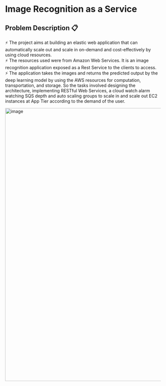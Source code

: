 # Image Recognition as a Service

## Problem Description 📋
⚡️ The project aims at building an elastic web application that can automatically scale out and scale in on-demand and cost-effectively by using cloud resources. \
⚡️ The resources used were from Amazon Web Services. It is an image recognition application exposed as a Rest Service to the clients to access. \
⚡️ The application takes the images and returns the predicted output by the deep learning model by using the AWS resources for computation, transportation, and storage. So the tasks involved designing the architecture, implementing RESTful Web Services, a cloud watch alarm watching SQS depth and auto scaling groups to scale in and scale out EC2 instances at App Tier according to the demand of the user.

<img width="885" alt="image" src="https://user-images.githubusercontent.com/90535201/224475731-76ddc622-53a3-4c25-bdd1-64513b067109.png">


